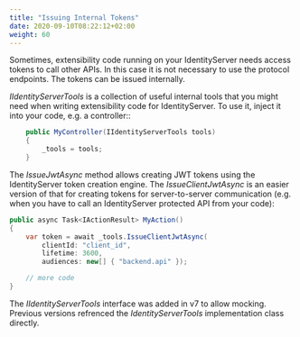 ```yaml
---
title: "Issuing Internal Tokens"
date: 2020-09-10T08:22:12+02:00
weight: 60
---
```


Sometimes, extensibility code running on your IdentityServer needs access tokens to call other APIs. In this case it is not necessary to use the protocol endpoints. The tokens can be issued internally.

*IIdentityServerTools* is a collection of useful internal tools that you might need when writing extensibility code
for IdentityServer. To use it, inject it into your code, e.g. a controller::

```cs
    public MyController(IIdentityServerTools tools)
    {
        _tools = tools;
    }
```

The *IssueJwtAsync* method allows creating JWT tokens using the IdentityServer token creation engine. The *IssueClientJwtAsync* is an easier
version of that for creating tokens for server-to-server communication (e.g. when you have to call an IdentityServer protected API from your code):

```cs
public async Task<IActionResult> MyAction()
{
    var token = await _tools.IssueClientJwtAsync(
        clientId: "client_id",
        lifetime: 3600,
        audiences: new[] { "backend.api" });

    // more code
}
```

The *IIdentityServerTools* interface was added in v7 to allow mocking. Previous versions refrenced the *IdentityServerTools* implementation class directly.